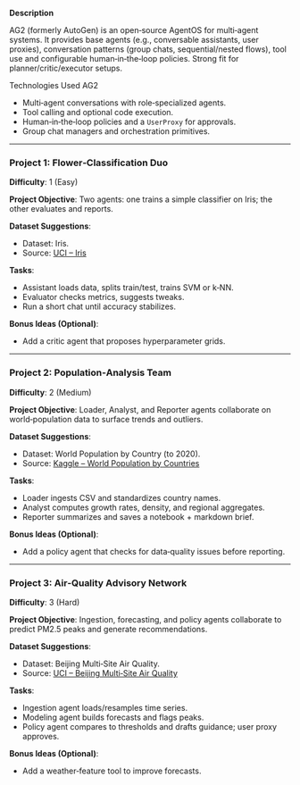 **Description**

AG2 (formerly AutoGen) is an open‑source AgentOS for multi‑agent systems. It provides base agents (e.g., conversable assistants, user proxies), conversation patterns (group chats, sequential/nested flows), tool use and configurable human‑in‑the‑loop policies. Strong fit for planner/critic/executor setups.

Technologies Used
AG2

- Multi‑agent conversations with role‑specialized agents.
- Tool calling and optional code execution.
- Human‑in‑the‑loop policies and a `UserProxy` for approvals.
- Group chat managers and orchestration primitives.

---

### Project 1: Flower‑Classification Duo
**Difficulty**: 1 (Easy)

**Project Objective**:
Two agents: one trains a simple classifier on Iris; the other evaluates and reports.

**Dataset Suggestions**:
- Dataset: Iris.
- Source: [UCI – Iris](https://archive.ics.uci.edu/dataset/53/iris)

**Tasks**:
- Assistant loads data, splits train/test, trains SVM or k‑NN.
- Evaluator checks metrics, suggests tweaks.
- Run a short chat until accuracy stabilizes.

**Bonus Ideas (Optional)**:
- Add a critic agent that proposes hyperparameter grids.

---

### Project 2: Population‑Analysis Team
**Difficulty**: 2 (Medium)

**Project Objective**:
Loader, Analyst, and Reporter agents collaborate on world‑population data to surface trends and outliers.

**Dataset Suggestions**:
- Dataset: World Population by Country (to 2020).
- Source: [Kaggle – World Population by Countries](https://www.kaggle.com/datasets/muhammedtausif/world-population-by-countries)

**Tasks**:
- Loader ingests CSV and standardizes country names.
- Analyst computes growth rates, density, and regional aggregates.
- Reporter summarizes and saves a notebook + markdown brief.

**Bonus Ideas (Optional)**:
- Add a policy agent that checks for data‑quality issues before reporting.

---

### Project 3: Air‑Quality Advisory Network
**Difficulty**: 3 (Hard)

**Project Objective**:
Ingestion, forecasting, and policy agents collaborate to predict PM2.5 peaks and generate recommendations.

**Dataset Suggestions**:
- Dataset: Beijing Multi‑Site Air Quality.
- Source: [UCI – Beijing Multi‑Site Air Quality](https://archive.ics.uci.edu/dataset/501/beijing%2Bmulti%2Bsite%2Bair%2Bquality%2Bdata)

**Tasks**:
- Ingestion agent loads/resamples time series.
- Modeling agent builds forecasts and flags peaks.
- Policy agent compares to thresholds and drafts guidance; user proxy approves.

**Bonus Ideas (Optional)**:
- Add a weather‑feature tool to improve forecasts.
